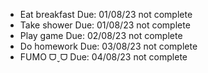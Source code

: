 - Eat breakfast Due: 01/08/23 not complete
- Take shower Due: 01/08/23 not complete
- Play game Due: 02/08/23 not complete
- Do homework Due: 03/08/23 not complete
- FUMO ᗜˬᗜ Due: 04/08/23 not complete